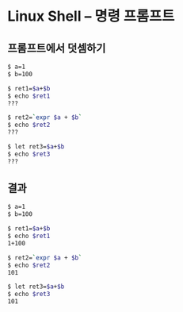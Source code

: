# Linux Shell – 명령 프롬프트

## 프롬프트에서 덧셈하기

```bash
$ a=1
$ b=100

$ ret1=$a+$b
$ echo $ret1
???

$ ret2=`expr $a + $b`
$ echo $ret2
???

$ let ret3=$a+$b
$ echo $ret3
???
```

## 결과

```bash
$ a=1
$ b=100

$ ret1=$a+$b
$ echo $ret1
1+100

$ ret2=`expr $a + $b`
$ echo $ret2
101

$ let ret3=$a+$b
$ echo $ret3
101
```